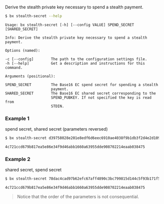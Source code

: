 Derive the stealth private key necessary to spend a stealth payment.
```sh
$ bx stealth-secret --help
```
```
Usage: bx stealth-secret [-h] [--config VALUE] SPEND_SECRET              
[SHARED_SECRET]                                                          

Info: Derive the stealth private key necessary to spend a stealth        
payment.                                                                 

Options (named):

-c [--config]        The path to the configuration settings file.        
-h [--help]          Get a description and instructions for this command.

Arguments (positional):

SPEND_SECRET         The Base16 EC spend secret for spending a stealth   
                     payment.                                            
SHARED_SECRET        The Base16 EC shared secret corresponding to the    
                     SPEND_PUBKEY. If not specified the key is read from 
                     STDIN.
```
### Example 1
spend secret, shared secret (parameters reversed)
```sh
$ bx stealth-secret d39758028e201e8edf6d6eec6910ae4038f9b1db3f2d4e2d109ed833be94a026 78dac4cad97b62efc67aff4890c3bc799815d144c5f93b171f559b43bca52590
```
```
4c721ccd679b817ea5e86e34f9d46abb1660a63955dde908702214eaab038475
```
### Example 2
shared secret, spend secret
```sh
$ bx stealth-secret 78dac4cad97b62efc67aff4890c3bc799815d144c5f93b171f559b43bca52590 d39758028e201e8edf6d6eec6910ae4038f9b1db3f2d4e2d109ed833be94a026
```
```
4c721ccd679b817ea5e86e34f9d46abb1660a63955dde908702214eaab038475
```

> Notice that the order of the parameters is not consequential.